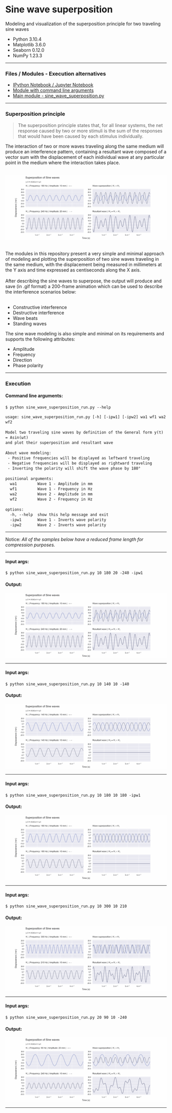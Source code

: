 # Sine wave superposition

Modeling and visualization of the superposition principle for two traveling sine waves

* Python 3.10.4
* Matplotlib 3.6.0
* Seaborn 0.12.0
* NumPy 1.23.3

---
### Files / Modules - Execution alternatives
* [IPython Notebook / Jupyter Notebook](sine_wave_superposition.ipynb)
* [Module with command line arguments](sine_wave_superposition_run.py)
* [Main module - sine_wave_superposition.py](sine_wave_superposition.py)
---

### Superposition principle

>The superposition principle states that, for all linear systems, 
> the net response caused by two or more stimuli is the sum of the 
> responses that would have been caused by each stimulus individually.


The interaction of two or more waves traveling along the same medium will produce an interference pattern, containing 
a resultant wave composed of a vector sum with the displacement of each inidividual wave at any particular 
point in the medium where the interaction takes place.
<br><br>
<p align='left'>
  <img src='img/Sine wave superposition (w1A=10mm, w1f=180Hz) + (w2A=20mm, w2f=-240Hz).gif'/>
</p>
<br>
The modules in this repository present a very simple and minimal approach of modeling and plotting the 
superposition of two sine waves traveling in the same medium, with the displacement being measured in millimeters 
at the Y axis and time expressed as centiseconds along the X axis.
<br><br>
After describing the sine waves to superpose, the output will produce and save (in .gif format) a 
200-frame animation which can be used to describe the interference scenarios below:<br><br>

- Constructive interference
- Destructive interference
- Wave beats
- Standing waves

The sine wave modeling is also simple and minimal on its requirements and supports the following attributes:
- Amplitude
- Frequency
- Direction
- Phase polarity
---

### Execution
#### Command line arguments:

```
$ python sine_wave_superposition_run.py --help
```

```
usage: sine_wave_superposition_run.py [-h] [-ipw1] [-ipw2] wa1 wf1 wa2 wf2

Model two traveling sine waves by definition of the General form y(t) = Asin(ωt)
and plot their superposition and resultant wave

About wave modeling:
 - Positive frequencies will be displayed as leftward traveling
 - Negative frequencies will be displayed as rightward traveling
 - Inverting the polarity will shift the wave phase by 180°

positional arguments:
  wa1         Wave 1 - Amplitude in mm
  wf1         Wave 1 - Frequency in Hz
  wa2         Wave 2 - Amplitude in mm
  wf2         Wave 2 - Frequency in Hz

options:
  -h, --help  show this help message and exit
  -ipw1       Wave 1 - Inverts wave polarity
  -ipw2       Wave 2 - Inverts wave polarity

```
---

Notice: _All of the samples below have a reduced frame length for compression purposes._

---

#### Input args:
    $ python sine_wave_superposition_run.py 10 180 20 -240 -ipw1

#### Output:

<p align='left'>
  <img src='img/Sine wave superposition (w1A=10mm, w1f=180Hz) + (w2A=20mm, w2f=-240Hz).gif'/>
</p>

---

#### Input args:
    $ python sine_wave_superposition_run.py 10 140 10 -140

#### Output:

<p align='left'>
  <img src='img/Sine wave superposition (w1A=10mm, w1f=140Hz) + (w2A=10mm, w2f=-140Hz).gif'/>
</p>

---

#### Input args:
    $ python sine_wave_superposition_run.py 10 180 10 180 -ipw1

#### Output:

<p align='left'>
  <img src='img/Sine wave superposition (w1A=10mm, w1f=180Hz) + (w2A=10mm, w2f=180Hz).gif'/>
</p>

---

#### Input args:
    $ python sine_wave_superposition_run.py 10 300 10 210

#### Output:

<p align='left'>
  <img src='img/Sine wave superposition (w1A=10mm, w1f=300Hz) + (w2A=10mm, w2f=210Hz).gif'/>
</p>

---

#### Input args:
    $ python sine_wave_superposition_run.py 20 90 10 -240

#### Output:

<p align='left'>
  <img src='img/Sine wave superposition (w1A=20mm, w1f=90Hz) + (w2A=10mm, w2f=-240Hz).gif'/>
</p>

---